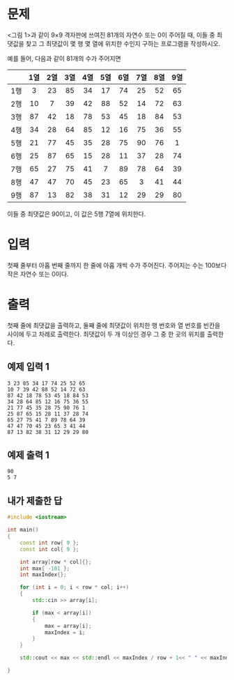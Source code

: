 문제
======
<그림 1>과 같이 9×9 격자판에 쓰여진 81개의 자연수 또는 0이 주어질 때, 이들 중 최댓값을 찾고 그 최댓값이 몇 행 몇 열에 위치한 수인지 구하는 프로그램을 작성하시오.

예를 들어, 다음과 같이 81개의 수가 주어지면

| 	|1열|	2열|	3열|	4열|	5열|	6열|	7열|	8열|	9열|
|:---:|:---:|:---:|:---:|:---:|:---:|:---:|:---:|:---:|:---:|
|1행|	3	|23|	85|	34	|17|	74|	25|	52|	65|
|2행|	10|	7	|39|	42|	88|	52|	14|	72|	63|
|3행	|87	|42	|18	|78	|53	|45|	18	|84	|53|
|4행|	34	|28|	64	|85|	12|	16|	75|	36|	55|
|5행|	21|	77|	45|	35|	28|	75|	90|	76|	1|
|6행|	25|	87|	65|	15|	28|	11|	37|	28|	74|
|7행|	65|	27|	75|	41|	7|	89|	78|	64|	39|
|8행|	47|	47|	70|	45|	23|	65|	3|	41|	44|
|9행|	87|	13|	82|	38|	31|	12|	29	|29|	80|   

이들 중 최댓값은 90이고, 이 값은 5행 7열에 위치한다.

입력
=========
첫째 줄부터 아홉 번째 줄까지 한 줄에 아홉 개씩 수가 주어진다. 주어지는 수는 100보다 작은 자연수 또는 0이다.

출력
=========
첫째 줄에 최댓값을 출력하고, 둘째 줄에 최댓값이 위치한 행 번호와 열 번호를 빈칸을 사이에 두고 차례로 출력한다. 최댓값이 두 개 이상인 경우 그 중 한 곳의 위치를 출력한다.

예제 입력 1 
-----------
```
3 23 85 34 17 74 25 52 65
10 7 39 42 88 52 14 72 63
87 42 18 78 53 45 18 84 53
34 28 64 85 12 16 75 36 55
21 77 45 35 28 75 90 76 1
25 87 65 15 28 11 37 28 74
65 27 75 41 7 89 78 64 39
47 47 70 45 23 65 3 41 44
87 13 82 38 31 12 29 29 80
```
예제 출력 1 
----------
```
90
5 7
```

내가 제출한 답
-------------
```cpp
#include <iostream>

int main()
{
	const int row{ 9 };
	const int col{ 9 };

	int array[row * col]{};
	int max{ -101 };
	int maxIndex{};

	for (int i = 0; i < row * col; i++)
	{
		std::cin >> array[i];

		if (max < array[i])
		{
			max = array[i];
			maxIndex = i;
		}
	}

	std::cout << max << std::endl << maxIndex / row + 1<< " " << maxIndex % col + 1;

}
```
